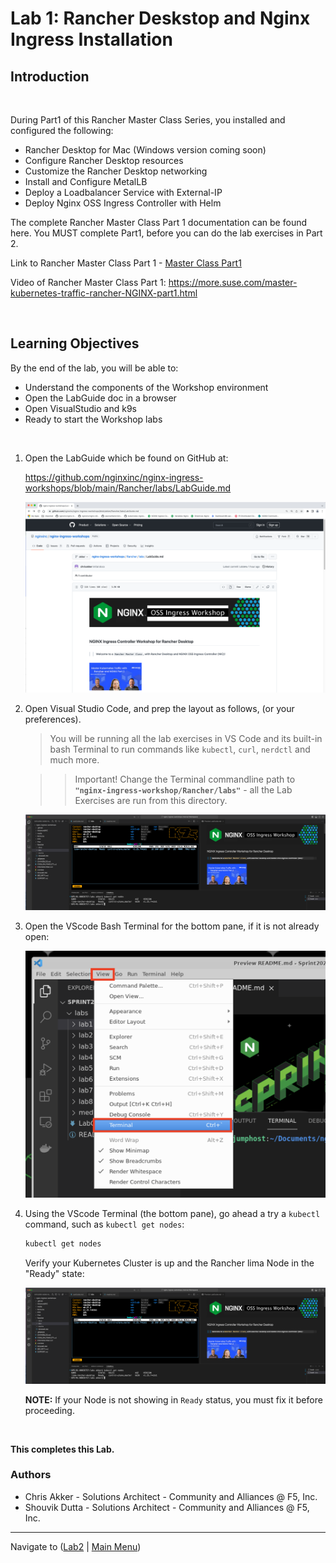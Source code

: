 # Lab 1: Rancher Deskstop and Nginx Ingress Installation

## Introduction

<br/>

During Part1 of this Rancher Master Class Series, you installed and configured the following:

- Rancher Desktop for Mac (Windows version coming soon)
- Configure Rancher Desktop resources
- Customize the Rancher Desktop networking
- Install and Configure MetalLB
- Deploy a Loadbalancer Service with External-IP
- Deploy Nginx OSS Ingress Controller with Helm


The complete Rancher Master Class Part 1 documentation can be found here.  You MUST complete Part1, before you can do the lab exercises in Part 2.

Link to Rancher Master Class Part 1 - [Master Class Part1](Rancher/docs/rdt/readme.md)

Video of Rancher Master Class Part 1:  https://more.suse.com/master-kubernetes-traffic-rancher-NGINX-part1.html


<br/>

## Learning Objectives 

By the end of the lab, you will be able to: 

- Understand the components of the Workshop environment
- Open the LabGuide doc in a browser
- Open VisualStudio and k9s
- Ready to start the Workshop labs

<br/>

1. Open the LabGuide which be found on GitHub at:

   https://github.com/nginxinc/nginx-ingress-workshops/blob/main/Rancher/labs/LabGuide.md

   ![lab-guide](media/lab1_lab-guide-rancher.png)

1. Open Visual Studio Code, and prep the layout as follows, (or your preferences).

   > You will be running all the lab exercises in VS Code and its built-in bash Terminal to run commands like `kubectl`, `curl`, `nerdctl` and much more.

   >> Important!  Change the Terminal commandline path to **`"nginx-ingress-workshop/Rancher/labs"`** - all the Lab Exercises are run from this directory.

   ![vscode-layout](media/lab1_vscode-layout.png)

1. Open the VScode Bash Terminal for the bottom pane, if it is not already open:

   ![vscode-terminal](media/lab1_open-vscode-terminal.png)

1. Using the VScode Terminal (the bottom pane), go ahead a try a `kubectl` command, such as `kubectl get nodes`:

   ```bash
   kubectl get nodes
   ```

      Verify your Kubernetes Cluster is up and the Rancher lima Node in the "Ready" state:

      ![kubectl get nodes](media/lab1_vscode-layout.png)

      **NOTE:** If your Node is not showing in `Ready` status, you must fix it before proceeding.

<br/>

**This completes this Lab.**

### Authors
- Chris Akker - Solutions Architect - Community and Alliances @ F5, Inc.
- Shouvik Dutta - Solutions Architect - Community and Alliances @ F5, Inc.

-------------

Navigate to ([Lab2](../lab2/readme.md) | [Main Menu](../LabGuide.md))
